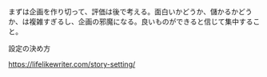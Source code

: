 まずは企画を作り切って、評価は後で考える。面白いかどうか、儲かるかどうか、は複雑すぎるし、企画の邪魔になる。良いものができると信じて集中すること。

設定の決め方

https://lifelikewriter.com/story-setting/

